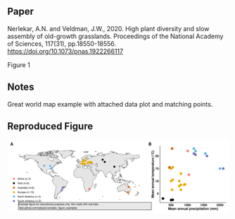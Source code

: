 ## Paper
Nerlekar, A.N. and Veldman, J.W., 2020. High plant diversity and slow assembly of old-growth grasslands. Proceedings of the National Academy of Sciences, 117(31), pp.18550-18556. https://doi.org/10.1073/pnas.1922266117

Figure 1

## Notes
Great world map example with attached data plot and matching points. 

## Reproduced Figure
![](https://raw.githubusercontent.com/sdtaylor/complex_figure_examples/master/nerlekar2020/nerlekar2020_final.png)
